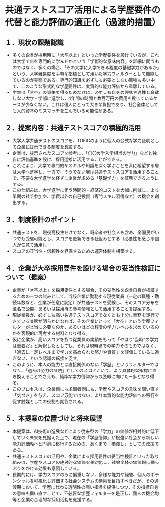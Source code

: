 # 共通テストスコア活用による学歴要件の代替と能力評価の適正化（過渡的措置）

## １．現状の課題認識

*   多くの企業が採用時に「大卒以上」といった学歴要件を設けているが、これは大学で何を専門的に学んだかという「学術的な意味内容」を詳細に問うものではなく、多くの場合、「その大学に入学できる程度の基礎学力があるか」という、入学難易度を手軽な指標として用いた学力フィルターとして機能しているのが実態である。専門的知識を必ずしも必要としない職種も多い中で、このような形式的な学歴要件は、実質的な能力評価から乖離している。
*   学生は「大卒」の資格を得るためだけに、必ずしも自身の興味や適性と合致しない大学・学部に進学し、4年間の時間と数百万円の費用を投じているケースが少なくない。これは個人にとって大きな負担であり、社会全体としても人的資本のミスマッチを生んでいる可能性がある。

## ２．提案内容：共通テストスコアの積極的活用

*   大学入学共通テストのスコアを、TOEICのように個人の公式な学力証明として企業に提示できる制度を創設する。
*   企業は、提示されたスコアを参考に、「〇〇大学入学相当の学力」などと独自に評価基準を設け、採用選考に活用することができる。
*   これにより、大学で専門的なスキルや知識を深く学ぶことを真に希望する層は大学へ進学し、一方で、そうでない層は共通テストスコアを活用することで、不要な大学進学を経ずに企業が求める「基礎学力」を証明できるようにする。
*   この仕組みは、大学進学に伴う時間的・経済的コストを大幅に削減し、より早期の社会参加や、学費以外の自己投資（専門スキル習得など）の機会を創出する。

## ３．制度設計のポイント

*   共通テストを、現役高校生だけでなく、既卒者や社会人も含め、全国民がいつでも受験可能とし、スコアを更新できる仕組みとする（必要性を感じる個人が任意で活用）。
*   スコアの正当性・信頼性を担保するための運営体制を構築する。

## ４．企業が大卒採用要件を設ける場合の妥当性検証について（提案）

*   企業が「大卒以上」を採用要件とする場合、その妥当性を企業自身が検証するための一つの試みとして、当該企業に勤務する現従業員（一定の職種・勤続年数など、企業が任意に設定）が共通テストを受験し、そのスコア分布を匿名で公開、あるいは採用時の参考情報として活用することを提案する。
*   現従業員が、必ずしも高い共通テストスコアでなくとも十分に業務を遂行できている実態が明らかになれば、その企業にとって「大卒」という学歴フィルターが本当に必要なのか、あるいはどの程度の学力レベルを求めているのかを客観的に再考する材料となり得る。
*   仮に企業が、高いスコアを持つ従業員の実績をもって「やはり“当時”の学力は重要だ」と解釈したとしても、それは現時点での学力そのものではなく、「過去に一定レベルまで学力を高められた努力や資質」を評価しているに過ぎない、という認識の転換を促す。
*   このように、本人の能力とは直接関係のない「学歴」というフィルターではなく、「過去の努力の証明」としてのスコアという、より具体的な指標に置き換えることでさえも、純粋な学力信仰からの脱却に向けた一歩となり得る。
*   このプロセスは、企業側にも求職者側にも、学歴やスコアの意味を問い直す「気づき」を与え、スコア万能ではない、より本質的な能力評価への移行を促す触媒としての役割も期待される。

## ５．本提案の位置づけと将来展望

*   本提案は、AI技術の進展などにより従来型の「学力」の価値が相対的に低下していく未来を見据えた上で、現在の「学歴信仰」が根強い社会から新しい能力評価軸へと円滑に移行するための、あくまで「橋渡し」としての政策である。
*   共通テストスコアの活用や、企業による採用要件の妥当性検証といった取り組みは、学歴やスコアの絶対的な価値を相対化し、社会全体の価値観に揺らぶりをかける効果も意図している。
*   長期的には、学力スコアのみに偏重しない、多様な能力や経験、個人のポテンシャルを可視化し評価する社会システムの構築を目指すべきだが、その過渡期において、学歴に代わる透明性の高い指標を提供しつつ、その指標自身の意味も問い直すことで、不必要な学歴フィルターを是正し、個人の機会均等と企業の合理的な採用活動を支援する。
